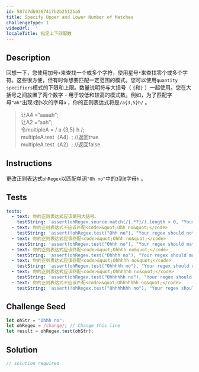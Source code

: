 ```yaml
---
id: 587d7db9367417b2b2512ba5
title: Specify Upper and Lower Number of Matches
challengeType: 1
videoUrl: ''
localeTitle: 指定上下匹配数
---
```


## Description
<section id="description">回想一下，您使用加号<code>+</code>来查找一个或多个字符，使用星号<code>*</code>来查找零个或多个字符。这些很方便，但有时你想要匹配一定范围的模式。您可以使用<code>quantity specifiers</code>模式的下限和上限。数量说明符与大括号（ <code>{</code>和<code>}</code> ）一起使用。您在大括号之间放置了两个数字 - 用于较低和较高的模式数。例如，为了匹配字母<code>&quot;ah&quot;</code>出现<code>3</code>到<code>5</code>次的字母<code>a</code> ，你的正则表达式将是<code>/a{3,5}h/</code> 。 <blockquote>让A4 =“aaaah”; <br>让A2 =“aah”; <br>令multipleA = / a {3,5} h /; <br> multipleA.test（A4）; //返回true <br> multipleA.test（A2）; //返回false </blockquote></section>

## Instructions
<section id="instructions">更改正则表达式<code>ohRegex</code>以匹配单词<code>&quot;Oh no&quot;</code>中的<code>3</code>到<code>6</code>字母<code>h</code> 。 </section>

## Tests
<section id='tests'>

```yml
tests:
  - text: 你的正则表达式应该使用大括号。
    testString: 'assert(ohRegex.source.match(/{.*?}/).length > 0, "Your regex should use curly brackets.");'
  - text: 你的正则表达式不应该匹配<code>&quot;Ohh no&quot;</code>
    testString: 'assert(!ohRegex.test("Ohh no"), "Your regex should not match <code>"Ohh no"</code>");'
  - text: 你的正则表达式应该匹配<code>&quot;Ohhh no&quot;</code>
    testString: 'assert(ohRegex.test("Ohhh no"), "Your regex should match <code>"Ohhh no"</code>");'
  - text: 你的正则表达式应该匹配<code>&quot;Ohhhh no&quot;</code>
    testString: 'assert(ohRegex.test("Ohhhh no"), "Your regex should match <code>"Ohhhh no"</code>");'
  - text: 你的正则表达式应该匹配<code>&quot;Ohhhhh no&quot;</code>
    testString: 'assert(ohRegex.test("Ohhhhh no"), "Your regex should match <code>"Ohhhhh no"</code>");'
  - text: 你的正则表达式应该匹配<code>&quot;Ohhhhhh no&quot;</code>
    testString: 'assert(ohRegex.test("Ohhhhhh no"), "Your regex should match <code>"Ohhhhhh no"</code>");'
  - text: 你的正则表达式不应该匹配<code>&quot;Ohhhhhhh no&quot;</code>
    testString: 'assert(!ohRegex.test("Ohhhhhhh no"), "Your regex should not match <code>"Ohhhhhhh no"</code>");'

```

</section>

## Challenge Seed
<section id='challengeSeed'>

<div id='js-seed'>

```js
let ohStr = "Ohhh no";
let ohRegex = /change/; // Change this line
let result = ohRegex.test(ohStr);

```

</div>



</section>

## Solution
<section id='solution'>

```js
// solution required
```
</section>
